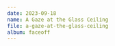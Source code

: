 ```yaml
---
date: 2023-09-18
name: A Gaze at the Glass Ceiling
file: a-gaze-at-the-glass-ceiling
album: faceoff
---
```

